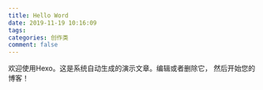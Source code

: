 ```yaml
---
title: Hello Word
date: 2019-11-19 10:16:09
tags: 
categories: 创作类
comment: false
---
```


欢迎使用Hexo。这是系统自动生成的演示文章。编辑或者删除它，  然后开始您的博客！


